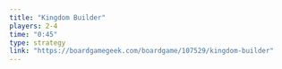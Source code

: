 ```yaml
---
title: "Kingdom Builder"
players: 2-4
time: "0:45"
type: strategy
link: "https://boardgamegeek.com/boardgame/107529/kingdom-builder"
---
```

